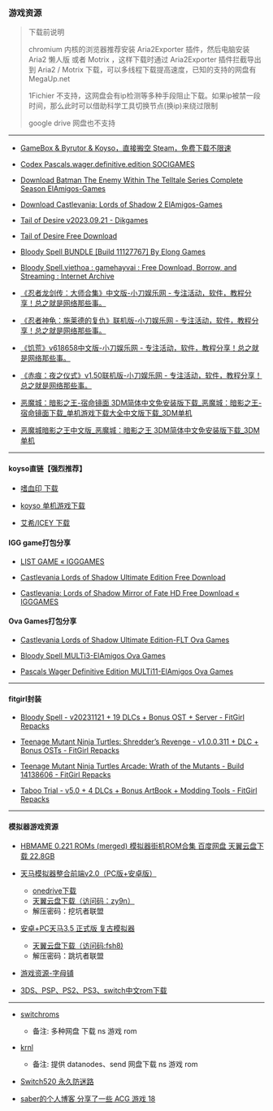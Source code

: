### 游戏资源

> 下载前说明
>
> chromium 内核的浏览器推荐安装 Aria2Exporter 插件，然后电脑安装 Aria2 懒人版 或者 Motrix ，这样下载时通过 Aria2Exporter 插件拦截导出到 Aria2 / Motrix 下载，可以多线程下载提高速度，已知的支持的网盘有 MegaUp.net 
>
> 1Fichier 不支持，这网盘会有ip检测等多种手段阻止下载。如果ip被禁一段时间，那么此时可以借助科学工具切换节点(换ip)来绕过限制
>
> google drive 网盘也不支持

---

- [GameBox & Byrutor & Koyso，直接搬空 Steam，免费下载不限速](https://www.ittel.cn/archives/30896.html)

- [Codex Pascals.wager.definitive.edition SOCIGAMES](https://archive.org/details/codex-pascals.wager.definitive.edition-socigames.-com)

- [Download Batman The Enemy Within The Telltale Series Complete Season ElAmigos-Games](https://www.elamigos-games.net/games/batman-the-enemy-within-the-telltale-series-complete-season)

- [Download Castlevania: Lords of Shadow 2 ElAmigos-Games](https://www.elamigos-games.net/games/castlevania-lords-of-shadow-2-pc-esp)

- [Tail of Desire v2023.09.21 - Dikgames](https://dikgames.com/tail-of-desire/)

- [Tail of Desire Free Download](https://steamunlocked.net/c04a8-tail-of-desire-free-download/)

- [Bloody Spell BUNDLE [Build 11127767] By Elong Games](https://lewdgames.to/bloody-spell-bundle-elong-games/)

- [Bloody Spell.viethoa : gamehayvai : Free Download, Borrow, and Streaming : Internet Archive](https://archive.org/details/bloody-spell.viethoa)

- [《忍者龙剑传：大师合集》中文版-小刀娱乐网 - 专注活动，软件，教程分享！总之就是网络那些事。](https://www.xiaodao1.com/i-wz-15181.html)

- [《忍者神龟：施莱德的复仇》联机版-小刀娱乐网 - 专注活动，软件，教程分享！总之就是网络那些事。](https://www.xiaodao1.com/i-wz-19494.html)

- [《饥荒》v618658中文版-小刀娱乐网 - 专注活动，软件，教程分享！总之就是网络那些事。](https://www.xiaodao1.com/i-wz-11343.html)

- [《赤痕：夜之仪式》v1.50联机版-小刀娱乐网 - 专注活动，软件，教程分享！总之就是网络那些事。](https://www.xiaodao1.com/i-wz-26663.html)

- [恶魔城：暗影之王-宿命镜面 3DM简体中文免安装版下载_恶魔城：暗影之王-宿命镜面下载_单机游戏下载大全中文版下载_3DM单机](https://dl.3dmgame.com/pc/44896.html)

- [恶魔城暗影之王中文版_恶魔城：暗影之王 3DM简体中文免安装版下载_3DM单机](https://dl.3dmgame.com/pc/36754.html)

--- 

#### koyso直链【强烈推荐】
- [嗜血印 下载](https://koyso.com/game/41)

- [koyso 单机游戏下载](https://koyso.com/)

- [艾希/ICEY 下载](https://koyso.com/game/416)



#### IGG game打包分享

- [LIST GAME « IGGGAMES](https://igg-games.com/list-9163969989-game.html)

- [Castlevania Lords of Shadow Ultimate Edition Free Download](https://igg-games.com/castlevania-lords-of-shadow-ultimate-156496078-free-download.html)

- [Castlevania: Lords of Shadow Mirror of Fate HD Free Download « IGGGAMES](https://igg-games.com/castlevania-lords-of-shadow-mirror-of-fate-hd-630748042-free-download.html)


#### Ova Games打包分享
- [Castlevania Lords of Shadow Ultimate Edition-FLT Ova Games](https://www.ovagames.com/889744-castlevania-lords-of-shadow-ultimate-edition-flt.html)

- [Bloody Spell MULTi3-ElAmigos Ova Games](https://www.ovagames.com/853392-bloody-spell-multi3-elamigos.html)

- [Pascals Wager Definitive Edition MULTi11-ElAmigos Ova Games](https://www.ovagames.com/285323-pascals-wager-definitive-edition-multi11-elamigos.html)

---

#### fitgirl封装

- [Bloody Spell - v20231121 + 19 DLCs + Bonus OST + Server - FitGirl Repacks](https://fitgirl-repacks.site/bloody-spell/)

- [Teenage Mutant Ninja Turtles: Shredder’s Revenge - v1.0.0.311 + DLC + Bonus OSTs - FitGirl Repacks](https://fitgirl-repacks.site/teenage-mutant-ninja-turtles-shredders-revenge/)

- [Teenage Mutant Ninja Turtles Arcade: Wrath of the Mutants - Build 14138606 - FitGirl Repacks](https://fitgirl-repacks.site/teenage-mutant-ninja-turtles-arcade-wrath-of-the-mutants/)

- [Taboo Trial - v5.0 + 4 DLCs + Bonus ArtBook + Modding Tools - FitGirl Repacks](https://fitgirl-repacks.site/taboo-trial/)

---

#### 模拟器游戏资源

- [HBMAME 0.221 ROMs (merged) 模拟器街机ROM合集 百度网盘 天翼云盘下载 22.8GB](https://26vv.com/2020/05/09/hbmame-0-221-roms-merged-%E6%A8%A1%E6%8B%9F%E5%99%A8%E8%A1%97%E6%9C%BArom%E5%90%88%E9%9B%86-%E7%99%BE%E5%BA%A6%E7%BD%91%E7%9B%98-%E5%A4%A9%E7%BF%BC%E4%BA%91%E7%9B%98%E4%B8%8B%E8%BD%BD-22-8gb/)

- [天马模拟器整合前端v2.0（PC版+安卓版）](https://haohe.fun/2021/03/%E5%A4%A9%E9%A9%AC%E6%A8%A1%E6%8B%9F%E5%99%A8%E6%95%B4%E5%90%88%E5%89%8D%E7%AB%AFv2-0%EF%BC%88pc%E7%89%88%E5%AE%89%E5%8D%93%E7%89%88%EF%BC%89/)
    - [onedrive下载](https://od.lk/fl/M18zODQ1Nzc4N18)
    - [天翼云盘下载（访问码：zy9n）](https://cloud.189.cn/t/IzYvaqamQBJv)
    - 解压密码：挖坑者联盟

- [安卓+PC天马3.5 正式版 复古模拟器](https://haohe.fun/2022/07/%e5%ae%89%e5%8d%93pc%e5%a4%a9%e9%a9%ac3-5-%e6%ad%a3%e5%bc%8f%e7%89%88-%e5%a4%8d%e5%8f%a4%e6%a8%a1%e6%8b%9f%e5%99%a8/)
    - [天翼云盘下载（访问码:fsh8) ​](https://cloud.189.cn/t/7BfIZzVFFBNn)
    - 解压密码：跳坑者联盟

- [游戏资源-字母铺](https://www.zimupu.com/%e6%b8%b8%e6%88%8f)

- [3DS、PSP、PS2、PS3、switch中文rom下载](https://share.gistwillan.top)


---

- [switchroms](https://switchroms.org)
    - 备注: 多种网盘 下载 ns 游戏 rom

- [krnl](https://krnl.vip/nintendo-switch-roms)
    - 备注: 提供 datanodes、send 网盘下载 ns 游戏 rom

- [Switch520 永久防迷路](https://sway.cloud.microsoft/1zyVegf0n3cHdR8o)


- [saber的个人博客 分享了一些 ACG 游戏 18](https://saber.love)
